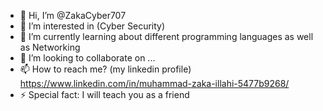 - 👋 Hi, I’m @ZakaCyber707
- 👀 I’m interested in (Cyber Security)
- 🌱 I’m currently learning about different programming languages as well as Networking
- 💞️ I’m looking to collaborate on ...
- 📫 How to reach me? (my linkedin profile) https://www.linkedin.com/in/muhammad-zaka-illahi-5477b9268/
- ⚡ Special fact: I will teach you as a friend

<!---
ZakaCyber707/ZakaCyber707 is a ✨ special ✨ repository because its `README.md` (this file) appears on your GitHub profile.
You can click the Preview link to take a look at your changes.
--->
